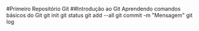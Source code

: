 #Primeiro Repositório Git
##Introdução ao Git
Aprendendo comandos básicos do Git
   git init
   git status
   git add --all
   git commit -m "Mensagem"
   git log
